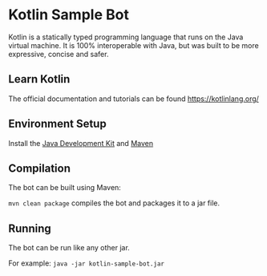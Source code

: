 # Kotlin Sample Bot

Kotlin is a statically typed programming language that runs on the Java virtual machine. It is 100% interoperable with Java, but was built to be more expressive, concise and safer.

## Learn Kotlin

The official documentation and tutorials can be found https://kotlinlang.org/


## Environment Setup

Install the [Java Development Kit](http://www.oracle.com/technetwork/java/javase/downloads/index.html) and [Maven](https://maven.apache.org/)

## Compilation

The bot can be built using Maven:

`mvn clean package` compiles the bot and packages it to a jar file. 

## Running
The bot can be run like any other jar. 

For example: `java -jar kotlin-sample-bot.jar`
